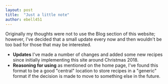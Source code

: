 ```yaml
---
layout: post
title:  "Just a little note"
author: ebell451
---
```


Originally my thoughts were not to use the Blog section of this website; however, I've decided that a small update every now and then wouldn't be too bad for those that may be interested.

- **Updates** I've made a number of changes and added some new recipes since initially implementing this site around Christmas 2018.
- **Reasoning for using** as mentioned on the home page, I've found this format to be a good "central" location to store recipes in a "generic" format if the decision is made to move to something else in the future.
